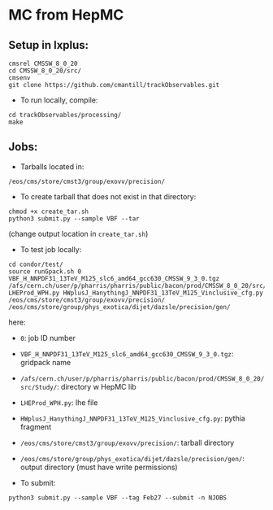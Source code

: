 # MC from HepMC

## Setup in lxplus:
```
cmsrel CMSSW_8_0_20
cd CMSSW_8_0_20/src/
cmsenv
git clone https://github.com/cmantill/trackObservables.git
```

- To run locally, compile:
```
cd trackObservables/processing/
make
```

## Jobs:
- Tarballs located in:
```
/eos/cms/store/cmst3/group/exovv/precision/
```

- To create tarball that does not exist in that directory:
```
chmod +x create_tar.sh
python3 submit.py --sample VBF --tar
```
(change output location in `create_tar.sh`)

- To test job locally:
```
cd condor/test/
source runGpack.sh 0 VBF_H_NNPDF31_13TeV_M125_slc6_amd64_gcc630_CMSSW_9_3_0.tgz /afs/cern.ch/user/p/pharris/pharris/public/bacon/prod/CMSSW_8_0_20/src/Study/ LHEProd_WPH.py HWplusJ_HanythingJ_NNPDF31_13TeV_M125_Vinclusive_cfg.py   /eos/cms/store/cmst3/group/exovv/precision/ /eos/cms/store/group/phys_exotica/dijet/dazsle/precision/gen/
```
here:
- `0`: job ID number
- `VBF_H_NNPDF31_13TeV_M125_slc6_amd64_gcc630_CMSSW_9_3_0.tgz`: gridpack name
- `/afs/cern.ch/user/p/pharris/pharris/public/bacon/prod/CMSSW_8_0_20/src/Study/`: directory w HepMC lib
- `LHEProd_WPH.py`: lhe file
- `HWplusJ_HanythingJ_NNPDF31_13TeV_M125_Vinclusive_cfg.py`: pythia fragment
- `/eos/cms/store/cmst3/group/exovv/precision/`: tarball directory
- `/eos/cms/store/group/phys_exotica/dijet/dazsle/precision/gen/`: output directory (must have write permissions)

- To submit:
```
python3 submit.py --sample VBF --tag Feb27 --submit -n NJOBS 
```
